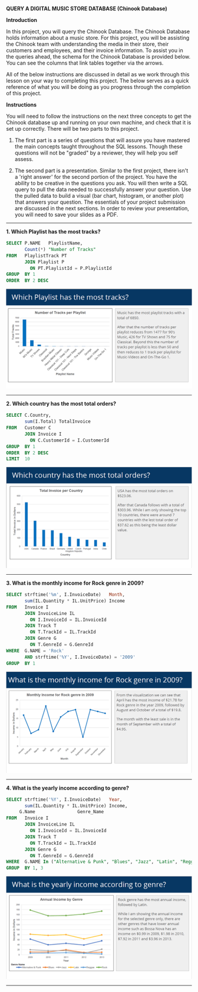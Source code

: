 **QUERY A DIGITAL MUSIC STORE DATABASE (Chinook Database)**


**Introduction**

In this project, you will query the Chinook Database. The Chinook Database holds information about a music store. For this project, you will be assisting the Chinook team with understanding the media in their store, their customers and employees, and their invoice information. To assist you in the queries ahead, the schema for the Chinook Database is provided below. You can see the columns that link tables together via the arrows.


All of the below instructions are discussed in detail as we work through this lesson on your way to completing this project. The below serves as a quick reference of what you will be doing as you progress through the completion of this project.

**Instructions**

You will need to follow the instructions on the next three concepts to get the Chinook database up and running on your own machine, and check that it is set up correctly. There will be two parts to this project.

1. The first part is a series of questions that will assure you have mastered the main concepts taught throughout the SQL lessons. Though these questions will not be "graded" by a reviewer, they will help you self assess.


2. The second part is a presentation. Similar to the first project, there isn't a 'right answer' for the second portion of the project. You have the ability to be creative in the questions you ask. You will then write a SQL query to pull the data needed to successfully answer your question. Use the pulled data to build a visual (bar chart, histogram, or another plot) that answers your question. The essentials of your project submission are discussed in the next sections. In order to review your presentation, you will need to save your slides as a PDF.

---

**1. Which Playlist has the most tracks?**
```sql
SELECT P.NAME   PlaylistName, 
       Count(*) "Number of Tracks" 
FROM   PlaylistTrack PT 
       JOIN Playlist P 
         ON PT.PlaylistId = P.PlaylistId 
GROUP  BY 1 
ORDER  BY 2 DESC 
```
![](https://github.com/nishajagan/nishajagan.github.io/blob/master/query1.png)

***

**2. Which country has the most total orders?**
```sql
SELECT C.Country, 
       sum(I.Total) TotalInvoice 
FROM   Customer C 
       JOIN Invoice I 
         ON C.CustomerId = I.CustomerId 
GROUP  BY 1 
ORDER  BY 2 DESC 
LIMIT  10 
```

![](https://github.com/nishajagan/nishajagan.github.io/blob/master/query2.png)

***

**3. What is the monthly income for Rock genre in 2009?**
```sql
SELECT strftime('%m', I.InvoiceDate)   Month, 
       sum(IL.Quantity * IL.UnitPrice) Income 
FROM   Invoice I 
       JOIN InvoiceLine IL 
         ON I.InvoiceId = IL.InvoiceId 
       JOIN Track T 
         ON T.TrackId = IL.TrackId 
       JOIN Genre G 
         ON T.GenreId = G.GenreId 
WHERE  G.NAME = 'Rock' 
       AND strftime('%Y', I.InvoiceDate) = '2009' 
GROUP  BY 1 
```

![](https://github.com/nishajagan/nishajagan.github.io/blob/master/query3.png)

***

**4. What is the yearly income according to genre?**
```sql
SELECT strftime('%Y', I.InvoiceDate)   Year, 
       sum(IL.Quantity * IL.UnitPrice) Income,
     G.Name                Genre_Name
FROM   Invoice I 
       JOIN InvoiceLine IL 
         ON I.InvoiceId = IL.InvoiceId 
       JOIN Track T 
         ON T.TrackId = IL.TrackId 
       JOIN Genre G 
         ON T.GenreId = G.GenreId 
WHERE  G.NAME In ("Alternative & Punk", "Blues", "Jazz", "Latin", "Reggae", "Rock") 
GROUP  BY 1, 3
```

![](https://github.com/nishajagan/nishajagan.github.io/blob/master/query4.png)

***